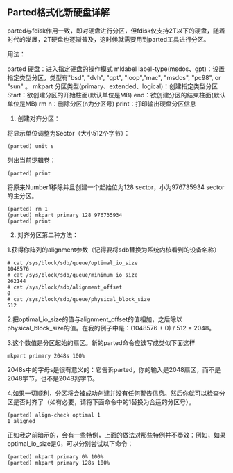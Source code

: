 ## Parted格式化新硬盘详解

parted与fdisk作用一致，即对硬盘进行分区，但fdisk仅支持2T以下的硬盘，随着时代的发展，2T硬盘也逐渐普及，这时候就需要用到parted工具进行分区。

用法：

parted 硬盘：进入指定硬盘的操作模式
mklabel label-type(msdos、gpt)：设置指定类型分区，类型有"bsd", "dvh", "gpt",  "loop","mac", "msdos", "pc98", or "sun" 。
mkpart 分区类型(primary、extended、logical)：创建指定类型分区
Start：欲创建分区的开始柱面(默认单位是MB)
end：欲创建分区的结束柱面(默认单位是MB)
rm n：删除分区(n为分区号)
print：打印输出硬盘分区信息

1. 创建对齐分区：

将显示单位调整为Sector（大小512个字节）：

    (parted) unit s

列出当前逻辑卷：

    (parted) print

将原来Number1移除并且创建一个起始位为128 sector，小为976735934 sector的主分区。

    (parted) rm 1
    (parted) mkpart primary 128 976735934
    (parted) print

2. 对齐分区第二种方法：

1.获得你阵列的alignment参数（记得要将sdb替换为系统内核看到的设备名称）

    # cat /sys/block/sdb/queue/optimal_io_size
    1048576
    # cat /sys/block/sdb/queue/minimum_io_size
    262144
    # cat /sys/block/sdb/alignment_offset
    0
    # cat /sys/block/sdb/queue/physical_block_size
    512

2.把optimal_io_size的值与alignment_offset的值相加，之后除以physical_block_size的值。在我的例子中是：(1048576 + 0) / 512 = 2048。

3.这个数值是分区起始的扇区。新的parted命令应该写成类似下面这样

    mkpart primary 2048s 100%

2048s中的字母s是很有意义的：它告诉parted，你的输入是2048扇区，而不是2048字节，也不是2048兆字节。

4.如果一切顺利，分区将会被成功创建并没有任何警告信息。然后你就可以检查分区是否对齐了（如有必要，请将下面命令中的1替换为合适的分区号）。

    (parted) align-check optimal 1                                      
    1 aligned

正如我之前暗示的，会有一些特例，上面的做法对那些特例并不奏效：例如，如果optimal_io_size是0，可以分别尝试以下命令：

    (parted) mkpart primary 0% 100%
    (parted) mkpart primary 128s 100%
